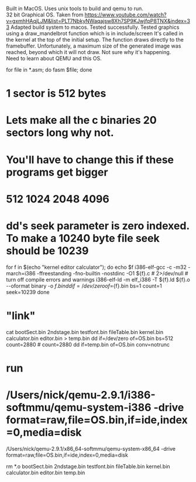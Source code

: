 Built in MacOS.  Uses unix tools to build and qemu to run.  
32 bit Graphical OS. Taken from https://www.youtube.com/watch?v=gxmhHAqjLJM&list=PLT7NbkyNWaqajsw8Xh7SP9KJwjfpP8TNX&index=33
Adapted build system to macos.  Tested successfully.
Tested graphics using a draw_mandelbrot function which is in include/screen
It's called in the kernel at the top of the initial setup.
The function draws directly to the framebuffer.
Unfortunately, a maximum size of the generated image was reached, beyond which it will not draw.
Not sure why it's happening.  
Need to learn about QEMU and this OS. 


for file in *.asm; do fasm $file; done

# 1 sector is 512 bytes
# Lets make all the c binaries 20 sectors long why not.
# You'll have to change this if these programs get bigger
# 512 1024 2048 4096
# dd's seek parameter is zero indexed.  To make a 10240 byte file seek should be 10239

for f in $(echo "kernel editor calculator"); do 
    echo $f 
    i386-elf-gcc -c -m32 -march=i386 -ffreestanding -fno-builtin -nostdinc -O1 ${f}.c # 2>/dev/null # turn off compile errors and warnings
    i386-elf-ld -m elf_i386 -T ${f}.ld ${f}.o --oformat binary -o ${f}.bin
    dd if=/dev/zero of=${f}.bin bs=1 count=1 seek=10239 
done 

# "link"
cat bootSect.bin 2ndstage.bin testfont.bin fileTable.bin kernel.bin calculator.bin editor.bin > temp.bin 
dd if=/dev/zero of=OS.bin bs=512 count=2880 # count=2880
dd if=temp.bin of=OS.bin conv=notrunc

# run
# /Users/nick/qemu-2.9.1/i386-softmmu/qemu-system-i386     -drive format=raw,file=OS.bin,if=ide,index=0,media=disk
/Users/nick/qemu-2.9.1/x86_64-softmmu/qemu-system-x86_64 -drive format=raw,file=OS.bin,if=ide,index=0,media=disk

rm *.o bootSect.bin 2ndstage.bin testfont.bin fileTable.bin kernel.bin calculator.bin editor.bin temp.bin 

